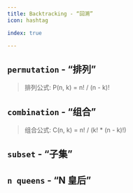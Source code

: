 ```yaml
---
title: Backtracking - “回溯”
icon: hashtag

index: true

---
```


<!-- more -->

## `permutation` - “排列”

> 排列公式: P(n, k) = n! / (n - k)!

<!-- 🟠 全排列 -->
<!-- @include: @leetcode/problems/0x0000.md#0046 -->

<!-- 🟠 全排列 II -->
<!-- @include: @leetcode/problems/0x0000.md#0047 -->

## `combination` - “组合”

> 组合公式: C(n, k) = n! / (k! * (n - k)!)

<!-- 🟠 组合 -->
<!-- @include: @leetcode/problems/0x0000.md#0077 -->

<!-- 🟠 组合总和 -->
<!-- @include: @leetcode/problems/0x0000.md#0039 -->

<!-- 🟠 组合总和 II -->
<!-- @include: @leetcode/problems/0x0000.md#0040 -->

<!-- 🟠 组合总和 III -->
<!-- @include: @leetcode/problems/0x0200.md#0216 -->

## `subset` - “子集”

<!-- 🟠 子集 -->
<!-- @include: @leetcode/problems/0x0000.md#0078 -->

<!-- 🟠 子集 II -->
<!-- @include: @leetcode/problems/0x0000.md#0090 -->

<!-- 🟠 划分为 k 个相等的子集 -->
<!-- @include: @leetcode/problems/0x0600.md#0698 -->

## `n queens` - “N 皇后”

<!-- 🔴 N 皇后 -->
<!-- @include: @leetcode/problems/0x0000.md#0051 -->

<!-- 🔴 N 皇后 II -->
<!-- @include: @leetcode/problems/0x0000.md#0052 -->


